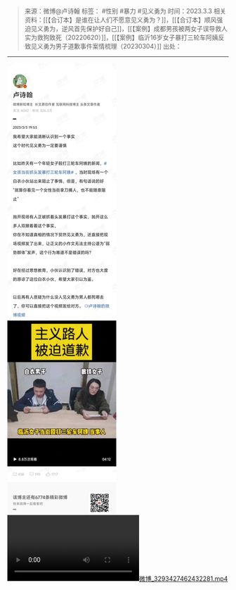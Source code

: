 > 来源：微博@卢诗翰
> 标签： #性别 #暴力 #见义勇为
> 时间：2023.3.3
> 相关资料：[[【合订本】是谁在让人们不愿意见义勇为？]]，[[【合订本】顺风强迫见义勇为，逆风首先保护好自己]]，[[【案例】成都男孩被两女子误导救人实为救狗致死（20220620）]]，[[【案例】临沂16岁女子暴打三轮车阿姨反致见义勇为男子道歉事件案情梳理（20230304）]]
> 出处：
***
[![img-16778466668174875295067213672.jpg](https://raw.githubusercontent.com/bluntvoice/mypic/main/img-16778466668174875295067213672.jpg)](https://raw.githubusercontent.com/bluntvoice/mypic/main/img-16778466668174875295067213672.jpg)
[![微博_3293427462432281.mp4](https://raw.githubusercontent.com/bluntvoice/mypic/main/%E5%BE%AE%E5%8D%9A_3293427462432281.mp4)](https://raw.githubusercontent.com/bluntvoice/mypic/main/%E5%BE%AE%E5%8D%9A_3293427462432281.mp4)